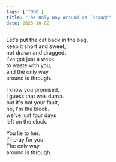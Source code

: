 ```yaml
---
tags: ['TODO']
title: "The Only Way Around Is Through"
date: 2023-10-02
---
```


Let's put the cat back in the bag,  
keep it short and sweet,  
not drawn and dragged.  
I've got just a week  
to waste with you,  
and the only way  
around is through.

I know you promised,  
I guess that was dumb.  
but it's not your fault,  
no, I'm the block.  
we've just four days  
left on the clock.

You lie to her.  
I'll pray for you.  
The only way  
around is through.
